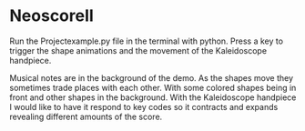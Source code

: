 # NeoscoreII


Run the Projectexample.py file in the terminal with python. Press a key to trigger the shape animations and the movement of the Kaleidoscope handpiece. 

Musical notes are in the background of the demo. As the shapes move they sometimes trade places with each other. With some colored shapes being in front and other shapes in the background. With the Kaleidoscope handpiece I would like to have it respond to key codes so it contracts and expands revealing different amounts of the score.
